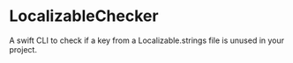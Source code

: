 # LocalizableChecker
A swift CLI to check if a key from a Localizable.strings file is unused in your project.
